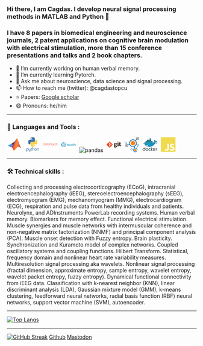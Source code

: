 ### Hi there, I am Cagdas. I develop neural signal processing methods in MATLAB and Python 👋
### I have 8 papers in biomedical engineering and neuroscience journals, 2 patent applications on cognitive brain modulation with electrical stimulation, more than 15 conference presentations and talks and 2 book chapters.

- 🔭 I’m currently working on human verbal memory.
- 🌱 I’m currently learning Pytorch.
- 💬 Ask me about neuroscience, data science and signal processing.
- 📫 How to reach me (twitter): @cagdastopcu
- :star: Papers: [Google scholar](https://scholar.google.co.uk/citations?user=KoQ8mMQAAAAJ&hl=en&oi=ao "Google scholar")
- 😄 Pronouns: he/him

---

### :space_invader: Languages and Tools :
<div>
  <img src="https://github.com/devicons/devicon/blob/master/icons/matlab/matlab-original.svg" title="Matlab" alt="Matlab" width="40" height="40"/>&nbsp;
  <img src="https://github.com/devicons/devicon/blob/master/icons/python/python-original-wordmark.svg" title="Python" alt="Python" width="40" height="40"/>&nbsp;
  <img src="https://github.com/devicons/devicon/blob/master/icons/pytorch/pytorch-plain-wordmark.svg" title="Pytorch" alt="Pytorch" width="40" height="40"/>&nbsp;
  <img src="https://github.com/devicons/devicon/blob/master/icons/numpy/numpy-plain-wordmark.svg" title="Numpy" alt="Numpy" width="40" height="40"/>&nbsp;
  <img src="https://github.com/pandas-dev/pandas/blob/main/web/pandas/static/img/pandas_white.svg" title="pandas" alt="pandas" width="40" height="40"/>&nbsp;
  <img src="https://github.com/devicons/devicon/blob/master/icons/git/git-original-wordmark.svg" title="GIT" alt="GIT" width="40" height="40"/>&nbsp;
  <img src="https://github.com/devicons/devicon/blob/master/icons/networkx/networkx-original.svg" title="networkx" alt="networkx" width="40" height="40"/>&nbsp;
  <img src="https://github.com/devicons/devicon/blob/master/icons/docker/docker-original-wordmark.svg" title="docker" alt="docker" width="40" height="40"/>&nbsp;
  <img src="https://github.com/devicons/devicon/blob/master/icons/javascript/javascript-plain.svg" title="javascript" alt="javascipt" width="40" height="40"/>&nbsp;
</div>

---

### :hammer_and_wrench: Technical skills :

Collecting and processing electrocorticography (ECoG), intracranial electroencephalography
(iEEG), stereoelectroencephalography (sEEG), electromyogram
(EMG), mechanomyogram (MMG), electrocardiogram (ECG), respiration and
pulse data from healthy individuals and patients. Neurolynx, and ADInstruments
PowerLab recording systems. Human verbal memory. Biomarkers for memory effect. Functional electrical
stimulation. Muscle synergies
and muscle networks with intermuscular coherence and non-negative matrix
factorization (NNMF) and principal component analysis (PCA). Muscle onset
detection with Fuzzy entropy. Brain plasticity. Synchronization and Kuramoto model of complex
networks. Coupled oscillatory systems and coupling functions. Hilbert Transform.
Statistical, frequency domain and nonlinear heart rate variability measures.
Multiresolution signal processing aka wavelets. Nonlinear signal processing
(fractal dimension, approximate entropy, sample entropy, wavelet entropy,
wavelet packet entropy, fuzzy entropy). Dynamical functional connectivity from
iEEG data. Classification with k-nearest neighbor (KNN), linear discriminant
analysis (LDA), Gaussian mixture model (GMM), k-means clustering, feedforward neural networks, radial basis function (RBF) neural networks, support vector machine (SVM), autoencoder.

---

[![Top Langs](https://github-readme-stats.vercel.app/api/top-langs/?username=cagdastopcu&layout=compact&theme=vision-friendly-dark)](https://github.com/anuraghazra/github-readme-stats)

---

[![GitHub Streak](https://github-readme-streak-stats.herokuapp.com?user=cagdastopcu&theme=dark&hide_border=true)](https://git.io/streak-stats)
<a rel="me" href="https://github.com/cagdastopcu">Github</a>
<a rel="me" href="https://mastodon.social/@cagdas">Mastodon</a>
<!--
**cagdastopcu/cagdastopcu** is a ✨ _special_ ✨ repository because its `README.md` (this file) appears on your GitHub profile.

Here are some ideas to get you started:

- 🔭 I’m currently working on ...
- 🌱 I’m currently learning ...
- 👯 I’m looking to collaborate on ...
- 🤔 I’m looking for help with ...
- 💬 Ask me about ...
- 📫 How to reach me: ...
- 😄 Pronouns: ...
- ⚡ Fun fact: ...
-->
